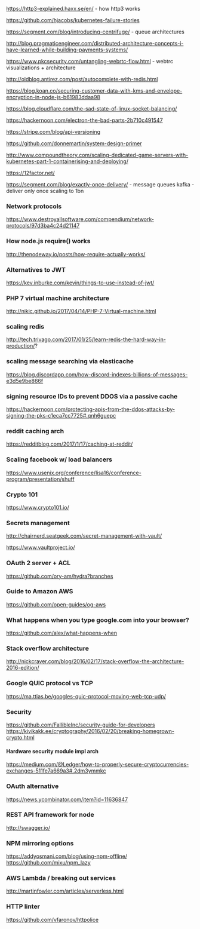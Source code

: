 https://http3-explained.haxx.se/en/ - how http3 works

https://github.com/hjacobs/kubernetes-failure-stories

https://segment.com/blog/introducing-centrifuge/ - queue architectures

http://blog.pragmaticengineer.com/distributed-architecture-concepts-i-have-learned-while-building-payments-systems/

https://www.pkcsecurity.com/untangling-webrtc-flow.html - webtrc visualizations + architecture

http://oldblog.antirez.com/post/autocomplete-with-redis.html

https://blog.koan.co/securing-customer-data-with-kms-and-envelope-encryption-in-node-js-b61983ddaa98

https://blog.cloudflare.com/the-sad-state-of-linux-socket-balancing/

https://hackernoon.com/electron-the-bad-parts-2b710c491547

https://stripe.com/blog/api-versioning

https://github.com/donnemartin/system-design-primer

http://www.compoundtheory.com/scaling-dedicated-game-servers-with-kubernetes-part-1-containerising-and-deploying/

https://12factor.net/

https://segment.com/blog/exactly-once-delivery/ - message queues kafka - deliver only once scaling to 1bn

### Network protocols

https://www.destroyallsoftware.com/compendium/network-protocols/97d3ba4c24d21147

### How node.js require() works

http://thenodeway.io/posts/how-require-actually-works/

### Alternatives to JWT

https://kev.inburke.com/kevin/things-to-use-instead-of-jwt/

### PHP 7 virtual machine architecture

http://nikic.github.io/2017/04/14/PHP-7-Virtual-machine.html

### scaling redis

http://tech.trivago.com/2017/01/25/learn-redis-the-hard-way-in-production/?

### scaling message searching via elasticache

https://blog.discordapp.com/how-discord-indexes-billions-of-messages-e3d5e9be866f

### signing resource IDs to prevent DDOS via a passive cache

https://hackernoon.com/protecting-apis-from-the-ddos-attacks-by-signing-the-pks-c1eca7cc7725#.qnh6guepc

### reddit caching arch

https://redditblog.com/2017/1/17/caching-at-reddit/

### Scaling facebook w/ load balancers

https://www.usenix.org/conference/lisa16/conference-program/presentation/shuff

### Crypto 101

https://www.crypto101.io/

### Secrets management

http://chairnerd.seatgeek.com/secret-management-with-vault/

https://www.vaultproject.io/

### OAuth 2 server + ACL

https://github.com/ory-am/hydra?branches

### Guide to Amazon AWS

https://github.com/open-guides/og-aws

### What happens when you type google.com into your browser?

https://github.com/alex/what-happens-when

### Stack overflow architecture

http://nickcraver.com/blog/2016/02/17/stack-overflow-the-architecture-2016-edition/

### Google QUIC protocol vs TCP

https://ma.ttias.be/googles-quic-protocol-moving-web-tcp-udp/

### Security

https://github.com/FallibleInc/security-guide-for-developers
https://kivikakk.ee/cryptography/2016/02/20/breaking-homegrown-crypto.html

#### Hardware security module impl arch

https://medium.com/@Ledger/how-to-properly-secure-cryptocurrencies-exchanges-511fe7a669a3#.2dm3ymmkc

### OAuth alternative

https://news.ycombinator.com/item?id=11636847

### REST API framework for node

http://swagger.io/

### NPM mirroring options

https://addyosmani.com/blog/using-npm-offline/
https://github.com/mixu/npm_lazy

### AWS Lambda / breaking out services

http://martinfowler.com/articles/serverless.html

### HTTP linter

https://github.com/vfaronov/httpolice
